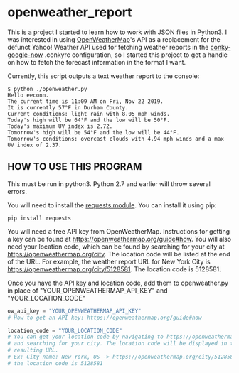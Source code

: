 # openweather_report

This is a project I started to learn how to work with JSON files in Python3. I was interested in using [OpenWeatherMap](https://openweathermap.org)'s API as a replacement for the defunct Yahoo! Weather API used for fetching weather reports in the  [conky-google-now](https://github.com/mariusv/conky-google-now) .conkyrc configuration, so I started this project to get a handle on how to fetch the forecast information in the format I want.

Currently, this script outputs a text weather report to the console:

```
$ python ./openweather.py 
Hello eeconn.
The current time is 11:09 AM on Fri, Nov 22 2019.
It is currently 57°F in Durham County.
Current conditions: light rain with 8.05 mph winds.
Today's high will be 64°F and the low will be 50°F.
Today's maximum UV index is 2.72.
Tomorrow's high will be 54°F and the low will be 44°F.
Tomorrow's conditions: overcast clouds with 4.94 mph winds and a max UV index of 2.37.
```

## HOW TO USE THIS PROGRAM

This must be run in python3. Python 2.7 and earlier will throw several errors.

You will need to install the [requests module](https://pypi.org/project/requests/). You can install it using pip:
```
pip install requests
```

You will need a free API key from OpenWeatherMap. Instructions for getting a key can be found at <https://openweathermap.org/guide#how>. You will also need your location code, which can be found by searching for your city at <https://openweathermap.org/city>. The location code will be listed at the end of the URL. For example, the weather report URL for New York City is <https://openweathermap.org/city/5128581>. The location code is 5128581.

Once you have the API key and location code, add them to openweather.py in place of "YOUR_OPENWEATHERMAP_API_KEY" and "YOUR_LOCATION_CODE"

```python
ow_api_key = "YOUR_OPENWEATHERMAP_API_KEY"
# How to get an API key: https://openweathermap.org/guide#how

location_code = "YOUR_LOCATION_CODE"
# You can get your location code by navigating to https://openweathermap.org
# and searching for your city. The location code will be displayed in the
# resulting URL.
# Ex: City name: New York, US -> https://openweathermap.org/city/5128581
# the location code is 5128581
```
